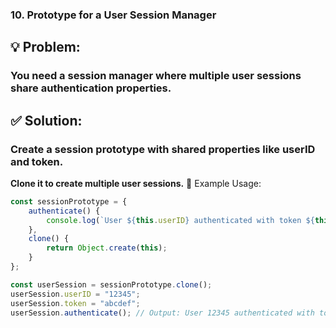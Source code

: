 ### 10. Prototype for a User Session Manager
## 💡 Problem:
### You need a session manager where multiple user sessions share authentication properties.

## ✅ Solution:

### Create a session prototype with shared properties like userID and token.
**Clone it to create multiple user sessions.**
📌 Example Usage:

```javascript
const sessionPrototype = {
    authenticate() {
        console.log(`User ${this.userID} authenticated with token ${this.token}`);
    },
    clone() {
        return Object.create(this);
    }
};

const userSession = sessionPrototype.clone();
userSession.userID = "12345";
userSession.token = "abcdef";
userSession.authenticate(); // Output: User 12345 authenticated with token abcdef
```